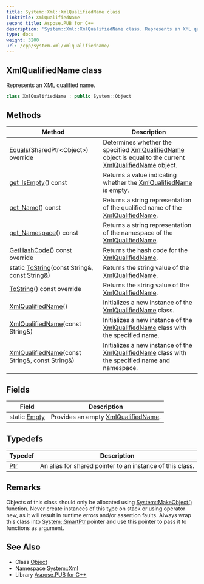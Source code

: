 ```yaml
---
title: System::Xml::XmlQualifiedName class
linktitle: XmlQualifiedName
second_title: Aspose.PUB for C++
description: 'System::Xml::XmlQualifiedName class. Represents an XML qualified name in C++.'
type: docs
weight: 3200
url: /cpp/system.xml/xmlqualifiedname/
---
```

## XmlQualifiedName class


Represents an XML qualified name.

```cpp
class XmlQualifiedName : public System::Object
```

## Methods

| Method | Description |
| --- | --- |
| [Equals](./equals/)(SharedPtr\<Object\>) override | Determines whether the specified [XmlQualifiedName](./) object is equal to the current [XmlQualifiedName](./) object. |
| [get_IsEmpty](./get_isempty/)() const | Returns a value indicating whether the [XmlQualifiedName](./) is empty. |
| [get_Name](./get_name/)() const | Returns a string representation of the qualified name of the [XmlQualifiedName](./). |
| [get_Namespace](./get_namespace/)() const | Returns a string representation of the namespace of the [XmlQualifiedName](./). |
| [GetHashCode](./gethashcode/)() const override | Returns the hash code for the [XmlQualifiedName](./). |
| static [ToString](./tostring/)(const String\&, const String\&) | Returns the string value of the [XmlQualifiedName](./). |
| [ToString](./tostring/)() const override | Returns the string value of the [XmlQualifiedName](./). |
| [XmlQualifiedName](./xmlqualifiedname/)() | Initializes a new instance of the [XmlQualifiedName](./) class. |
| [XmlQualifiedName](./xmlqualifiedname/)(const String\&) | Initializes a new instance of the [XmlQualifiedName](./) class with the specified name. |
| [XmlQualifiedName](./xmlqualifiedname/)(const String\&, const String\&) | Initializes a new instance of the [XmlQualifiedName](./) class with the specified name and namespace. |
## Fields

| Field | Description |
| --- | --- |
| static [Empty](./empty/) | Provides an empty [XmlQualifiedName](./). |
## Typedefs

| Typedef | Description |
| --- | --- |
| [Ptr](./ptr/) | An alias for shared pointer to an instance of this class. |
## Remarks



Objects of this class should only be allocated using [System::MakeObject()](../../system/makeobject/) function. Never create instances of this type on stack or using operator new, as it will result in runtime errors and/or assertion faults. Always wrap this class into [System::SmartPtr](../../system/smartptr/) pointer and use this pointer to pass it to functions as argument. 

## See Also

* Class [Object](../../system/object/)
* Namespace [System::Xml](../)
* Library [Aspose.PUB for C++](../../)
